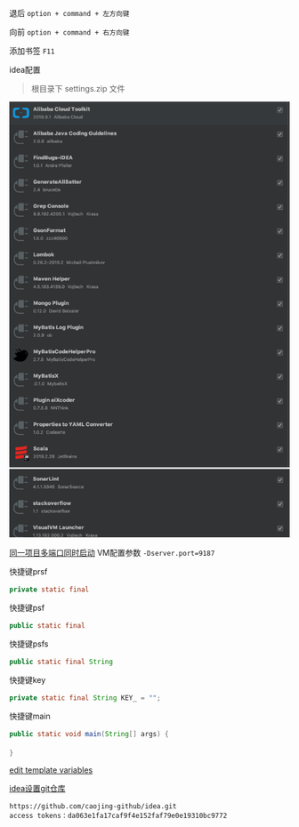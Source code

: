 退后
`option + command + 左方向键`

向前
`option + command + 右方向键`

添加书签
`F11`

idea配置
>根目录下 settings.zip 文件

![自己安装的插件](img/idea插件_1.png)
![自己安装的插件](img/idea插件_2.png)

[同一项目多端口同时启动](https://blog.csdn.net/Poiscorpion/article/details/91892421)
VM配置参数 `-Dserver.port=9187`    

快捷键prsf  
```java
private static final
```
快捷键psf  
```java
public static final
```
快捷键psfs  
```java
public static final String
```
快捷键key  
```java
private static final String KEY_ = "";
```
快捷键main
```java
public static void main(String[] args) {
    
}
```

[edit template variables](http://www.jetbrains.com/help/idea/edit-template-variables-dialog.html#predefined_functions)  

[idea设置git仓库](https://www.jetbrains.com/help/idea/sharing-your-ide-settings.html#)      
```properties
https://github.com/caojing-github/idea.git
access tokens：da063e1fa17caf9f4e152faf79e0e19310bc9772
```

